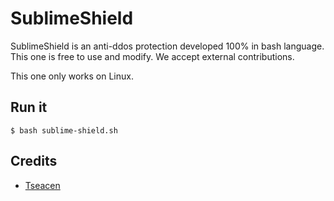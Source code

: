 # SublimeShield
SublimeShield is an anti-ddos protection developed 100% in bash language. This one is free to use and modify. We accept external contributions.

This one only works on Linux.

## Run it
```
$ bash sublime-shield.sh
```

## Credits 
- [Tseacen](https://github.com/Tseacen)
